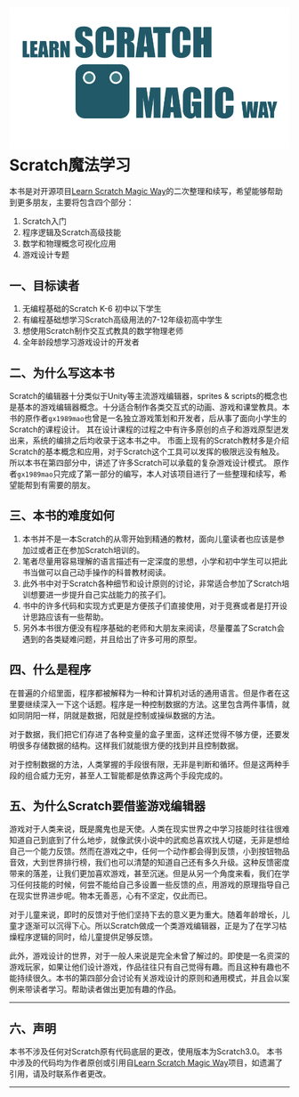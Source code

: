 # ![](imgs/Logo.png)Scratch魔法学习

本书是对开源项目[Learn Scratch Magic Way](https://github.com/gx1989mao/LearnScratchMagicWay)的二次整理和续写，希望能够帮助到更多朋友，主要将包含四个部分：

1. Scratch入门
2. 程序逻辑及Scratch高级技能
3. 数学和物理概念可视化应用
4. 游戏设计专题




## 一、目标读者

1. 无编程基础的Scratch K-6 初中以下学生
2. 有编程基础想学习Scratch高级用法的7-12年级初高中学生
3. 想使用Scratch制作交互式教具的数学物理老师
4. 全年龄段想学习游戏设计的开发者

## 二、为什么写这本书

Scratch的编辑器十分类似于Unity等主流游戏编辑器，sprites & scripts的概念也是基本的游戏编辑器概念。十分适合制作各类交互式的动画、游戏和课堂教具。本书的原作者`gx1989mao`也曾是一名独立游戏策划和开发者，后从事了面向小学生的Scratch的课程设计。
其在设计课程的过程之中有许多原创的点子和游戏原型迸发出来，系统的编排之后均收录于这本书之中。
市面上现有的Scratch教材多是介绍Scratch的基本概念和应用，对于Scratch这个工具可以发挥的极限远没有触及。所以本书在第四部分中，讲述了许多Scratch可以承载的复杂游戏设计模式。
原作者`gx1989mao`只完成了第一部分的编写，本人对该项目进行了一些整理和续写，希望能帮到有需要的朋友。

## 三、本书的难度如何

1. 本书并不是一本Scratch的从零开始到精通的教材，面向儿童读者也应该是参加过或者正在参加Scratch培训的。
2. 笔者尽量用容易理解的语言描述有一定深度的思想，小学和初中学生可以把此书当做可以自己动手操作的科普教材阅读。
3. 此外书中对于Scratch各种细节和设计原则的讨论，非常适合参加了Scratch培训想要进一步提升自己实战能力的孩子们。
4. 书中的许多代码和实现方式更是方便孩子们直接使用，对于竞赛或者是打开设计思路应该有一些帮助。
5. 另外本书很方便没有程序基础的老师和大朋友来阅读，尽量覆盖了Scratch会遇到的各类疑难问题，并且给出了许多可用的原型。

## 四、什么是程序

在普遍的介绍里面，程序都被解释为一种和计算机对话的通用语言。但是作者在这里要继续深入一下这个话题。程序是一种控制数据的方法。这里包含两件事情，就如同阴阳一样，阴就是数据，阳就是控制或操纵数据的方法。

对于数据，我们把它们存进了各种变量的盒子里面，这样还觉得不够方便，还要发明很多存储数据的结构。这样我们就能很方便的找到并且控制数据。

对于控制数据的方法，人类掌握的手段很有限，无非是判断和循环。但是这两种手段的组合威力无穷，甚至人工智能都是依靠这两个手段完成的。

## 五、为什么Scratch要借鉴游戏编辑器

游戏对于人类来说，既是魔鬼也是天使。人类在现实世界之中学习技能时往往很难知道自己到底到了什么地步，就像武侠小说中的武痴总喜欢找人切磋，无非是想给自己一个能力反馈。然而在游戏之中，任何一个动作都会得到反馈，小到按钮物品音效，大到世界排行榜，我们也可以清楚的知道自己还有多久升级。这种反馈密度带来的落差，让我们更加喜欢游戏，甚至沉迷。但是从另一个角度来看，我们在学习任何技能的时候，何尝不能给自己多设置一些反馈的点，用游戏的原理指导自己在现实世界进步呢。物本无善恶，心有不坚定，仅此而已。

对于儿童来说，即时的反馈对于他们坚持下去的意义更为重大。随着年龄增长，儿童才逐渐可以沉得下心。所以Scratch做成一个类游戏编辑器，正是为了在学习枯燥程序逻辑的同时，给儿童提供足够反馈。

此外，游戏设计的世界，对于一般人来说是完全未曾了解过的。即使是一名资深的游戏玩家，如果让他们设计游戏，作品往往只有自己觉得有趣。而且这种有趣也不能持续很久。本书的第四部分会讨论有关游戏设计的原则和通用模式，并且会以案例来带读者学习。帮助读者做出更加有趣的作品。

---

## 六、声明

本书不涉及任何对Scratch原有代码底层的更改，使用版本为Scratch3.0。
本书中涉及的代码均为作者原创或引用自[Learn Scratch Magic Way](https://github.com/gx1989mao/LearnScratchMagicWay)项目，如遗漏了引用，请及时联系作者更改。

---



